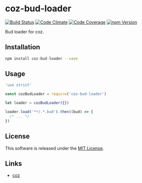 coz-bud-loader
==========

<!---
This file is generated by ape-tmpl. Do not update manually.
--->

<!-- Badge Start -->
<a name="badges"></a>

[![Build Status][bd_travis_shield_url]][bd_travis_url]
[![Code Climate][bd_codeclimate_shield_url]][bd_codeclimate_url]
[![Code Coverage][bd_codeclimate_coverage_shield_url]][bd_codeclimate_url]
[![npm Version][bd_npm_shield_url]][bd_npm_url]

[bd_repo_url]: https://github.com/coz-repo/coz-bud-loader
[bd_travis_url]: http://travis-ci.org/coz-repo/coz-bud-loader
[bd_travis_shield_url]: http://img.shields.io/travis/coz-repo/coz-bud-loader.svg?style=flat
[bd_license_url]: https://github.com/coz-repo/coz-bud-loader/blob/master/LICENSE
[bd_codeclimate_url]: http://codeclimate.com/github/coz-repo/coz-bud-loader
[bd_codeclimate_shield_url]: http://img.shields.io/codeclimate/github/coz-repo/coz-bud-loader.svg?style=flat
[bd_codeclimate_coverage_shield_url]: http://img.shields.io/codeclimate/coverage/github/coz-repo/coz-bud-loader.svg?style=flat
[bd_gemnasium_url]: https://gemnasium.com/coz-repo/coz-bud-loader
[bd_gemnasium_shield_url]: https://gemnasium.com/coz-repo/coz-bud-loader.svg
[bd_npm_url]: http://www.npmjs.org/package/coz-bud-loader
[bd_npm_shield_url]: http://img.shields.io/npm/v/coz-bud-loader.svg?style=flat
[bd_standard_url]: http://standardjs.com/
[bd_standard_shield_url]: https://img.shields.io/badge/code%20style-standard-brightgreen.svg

<!-- Badge End -->


<!-- Description Start -->
<a name="description"></a>

Bud loader for coz.

<!-- Description End -->




<!-- Sections Start -->
<a name="sections"></a>

<!-- Section from "doc/guides/01.Installation.md.hbs" Start -->

<a name="section-doc-guides-01-installation-md"></a>
Installation
-----

```bash
npm install coz-bud-loader --save
```


<!-- Section from "doc/guides/01.Installation.md.hbs" End -->

<!-- Section from "doc/guides/02.Usage.md.hbs" Start -->

<a name="section-doc-guides-02-usage-md"></a>
Usage
----

```javascript
'use strict'

const cozBudLoader = require('coz-bud-loader')

let loader = cozBudLoader({})

loader.load('**/.*.bud').then((bud) => {
  /* ... */
})

```

<!-- Section from "doc/guides/02.Usage.md.hbs" End -->


<!-- Sections Start -->


<!-- LICENSE Start -->
<a name="license"></a>

License
-------
This software is released under the [MIT License](https://github.com/coz-repo/coz-bud-loader/blob/master/LICENSE).

<!-- LICENSE End -->


<!-- Links Start -->
<a name="links"></a>

Links
------

+ [coz](https://github.com/coz-repo/coz)

<!-- Links End -->
